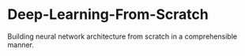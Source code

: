 # Deep-Learning-From-Scratch
Building neural network architecture from scratch in a comprehensible manner.
